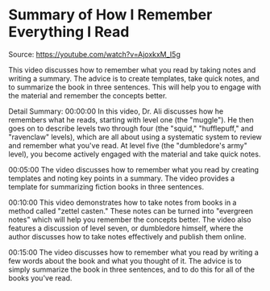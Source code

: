 # Summary of How I Remember Everything I Read

Source: https://youtube.com/watch?v=AjoxkxM_I5g

This video discusses how to remember what you read by taking notes and writing a summary. The advice is to create templates, take quick notes, and to summarize the book in three sentences. This will help you to engage with the material and remember the concepts better.

Detail Summary: 
00:00:00
In this video, Dr. Ali discusses how he remembers what he reads, starting with level one (the "muggle"). He then goes on to describe levels two through four (the "squid," "hufflepuff," and "ravenclaw" levels), which are all about using a systematic system to review and remember what you've read. At level five (the "dumbledore's army" level), you become actively engaged with the material and take quick notes.

00:05:00
The video discusses how to remember what you read by creating templates and noting key points in a summary. The video provides a template for summarizing fiction books in three sentences.

00:10:00
This video demonstrates how to take notes from books in a method called "zettel casten." These notes can be turned into "evergreen notes" which will help you remember the concepts better. The video also features a discussion of level seven, or dumbledore himself, where the author discusses how to take notes effectively and publish them online.

00:15:00
The video discusses how to remember what you read by writing a few words about the book and what you thought of it. The advice is to simply summarize the book in three sentences, and to do this for all of the books you've read.

